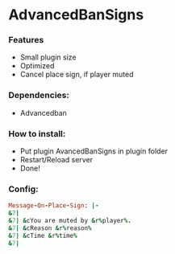 # AdvancedBanSigns

### Features
- Small plugin size
- Optimized
- Cancel place sign, if player muted

### Dependencies:
- Advancedban

### How to install:
- Put plugin AvancedBanSigns in plugin folder
- Restart/Reload server
- Done!

### Config:
```ruby
Message-On-Place-Sign: |-
&7|
&7| &cYou are muted by &r%player%.
&7| &cReason &r%reason%
&7| &cTime &r%time%
&7|
```
 
